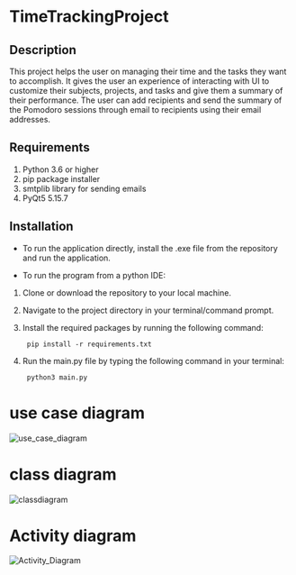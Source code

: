 # TimeTrackingProject
## Description

This project helps the user on managing their time and the tasks they want to accomplish. It gives the user an experience of interacting with UI to customize their subjects, projects, and tasks and give them a summary of their performance. The user can add recipients and send the summary of the Pomodoro sessions through email to recipients using their email addresses.

## Requirements 

 1. Python 3.6 or higher
 2. pip package installer
 3. smtplib library for sending emails
 4. PyQt5 5.15.7

 ## Installation

* To run the application directly, install the .exe file from the repository and run the application.

* To run the program from a python IDE:
1.  Clone or download the repository to your local machine.
2. Navigate to the project directory in your terminal/command prompt.
    
3. Install the required packages by running the 
following command:

        pip install -r requirements.txt

4. Run the main.py file by typing the following command in your terminal:

        python3 main.py
# use case diagram
![use_case_diagram](https://user-images.githubusercontent.com/122086208/222800379-c0214a0d-4145-4354-8141-ec8a22cc0936.png)
# class diagram
![classdiagram](https://user-images.githubusercontent.com/122086208/222801248-d4067d50-f2a5-49f4-b38f-c4f60a5a88f4.png)
# Activity diagram
![Activity_Diagram](https://user-images.githubusercontent.com/122086208/222804072-092450ad-0aa0-43ab-8dfd-db51532d16a7.png)

